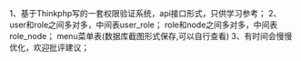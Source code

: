 1、基于Thinkphp写的一套权限验证系统，api接口形式，只供学习参考；
2、user和role之间多对多，中间表user_role；
   role和node之间多对多，中间表role_node；
   menu菜单表(数据库截图形式保存,可以自行查看)
3、有时间会慢慢优化，欢迎批评建议；